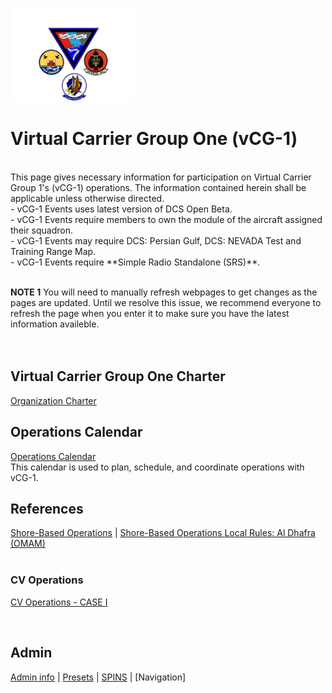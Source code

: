 
<img src="https://github.com/vCG-1/vCG-1-Operations/blob/master/CVW-14%20CG-1.png" alt="Virtual Carrier Group One" width="200"/><br>
# Virtual Carrier Group One (vCG-1)<br>


<br>
This page gives necessary information for participation on Virtual Carrier Group 1's (vCG-1) operations. The information contained herein shall be applicable unless otherwise directed. <br>
- vCG-1 Events uses latest version of DCS Open Beta. <br>
- vCG-1 Events require members to own the module of the aircraft assigned their squadron. <br>
- vCG-1 Events may require DCS: Persian Gulf, DCS: NEVADA Test and Training Range Map. <br>
- vCG-1 Events require **Simple Radio Standalone (SRS)**. <br>
<br>

**NOTE 1** You will need to manually refresh webpages to get changes as the pages are updated. Until we resolve this issue, we recommend everyone to refresh the page when you enter it to make sure you have the latest information availeble.
<br>
<br>
<br>

## Virtual Carrier Group One Charter
[Organization Charter](https://docs.google.com/document/d/1trC6PvTFCw_6FipROayHbhP9rTDc4F73colRTCqYZ2A/edit?usp=sharing)<br>

## Operations Calendar
[Operations Calendar](https://teamup.com/ksso2arcf2w8o6h4e7)<br>
This calendar is used to plan, schedule, and coordinate operations with vCG-1.

## References
[Shore-Based Operations](https://docs.google.com/presentation/d/1WDY4isuGR0jIVuFYzGfWGZSakSwZPpTUVgh8AAc9EXA/edit?usp=sharing) | [Shore-Based Operations Local Rules: Al Dhafra (OMAM)](https://docs.google.com/presentation/d/1zPeIdNJX61iIiau-iFm7Q91_5PFJgKxZKH2RSdauakg/edit?usp=sharing) <br>
<br>

### CV Operations
[CV Operations - CASE I](https://drive.google.com/file/d/1aDD1x2_zO8Tb6TwE3HhHYkK29YiqF3K0/view?usp=sharing)

<br>

## Admin
[Admin info](/OPUF-Brief/Docs/Admin/Admin.html) | [Presets](/Docs/Presets.md)  | [SPINS](/Docs/SPINS.md) | [Navigation]
